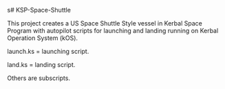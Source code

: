 s# KSP-Space-Shuttle

This project creates a US Space Shuttle Style vessel in Kerbal Space Program with autopilot scripts for launching and landing running on Kerbal Operation System (kOS).

launch.ks = launching script.

land.ks = landing script.

Others are subscripts.
